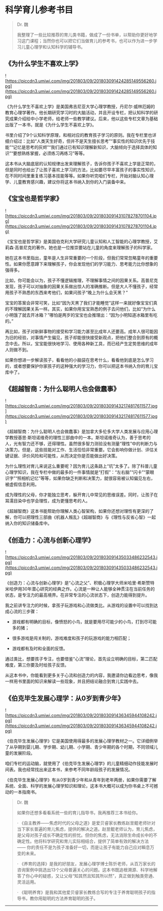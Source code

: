 # 科学育儿参考书目

> Dr. 魏
> 
> 我整理了一些比较推荐的育儿类书籍，做成了一份书单，以帮助你更好地学习这门课程；当然你也可以把它们当做育儿的参考书，也可以作为进一步学习儿童心理学和认知科学的辅导书。

## 《为什么学生不喜欢上学》

![https://piccdn3.umiwi.com/img/201803/09/201803091424285149556260.jpg](https://piccdn3.umiwi.com/img/201803/09/201803091424285149556260.jpg)

《为什么学生不喜欢上学》是美国弗吉尼亚大学心理学教授，丹尼尔·威林厄姆的教育心理学著作。他长期研究学习时的大脑活动，并且开设专栏，把认知科学的研究成果介绍给中小学老师，给老师一些教学建议。后来，他以这些专栏文章为基础出版了一本书，就是《为什么学生不喜欢上学》。

书里介绍了9个认知科学原理，和相对应的教育孩子学习的原则。我在专栏里也详细介绍过：比如“人类天生好奇，但并不是天生擅长思考”“事实性的知识优先于技能”“记忆是思考的灰烬”“我们通过已有知识理解新知识，大脑倾向于选择具体的知识”“要想熟练掌握，必须练习再练习”等等。

这本书从大脑底层的认知规律出发来理解孩子，告诉你孩子不喜欢上学是正常的，但是同时也给出了让孩子喜欢上学习的方法，比如要尽早丰富孩子的事实性知识，在不同时间里重复练习基本技能等等。如果你听完咱们专栏，开始对脑认知心理学、儿童教育感兴趣，建议你将这本书纳入到你的入门装备中来。

## 《宝宝也是哲学家》

![https://piccdn3.umiwi.com/img/201803/09/201803091431078278701104.jpg](https://piccdn3.umiwi.com/img/201803/09/201803091431078278701104.jpg)

《宝宝也是哲学家》是美国伯克利大学研究儿童认知和人工智能的心理学教授，艾莉森·高普尼克的著作。她也是一位推崇要站在儿童的角度来理解孩子的科学家。

她在这本书里指出，童年是人生非常重要的一个阶段，但我们常常忽略童年的重要性。如果你愿意蹲下来理解孩子，你会发现他们的学习能力、思考能力比你想象的强得多。

比如，你可能会以为，孩子不懂逻辑推理，不理解事情之间的因果关系。高普尼克发现，孩子可以对抽象的因果关系做出惊人的准确推断。但是大人不懂孩子，经常用孩子不熟悉的东西来考他们，如果问孩子“晚上为什么会天黑？”

宝宝的答案会非常可笑，比如“因为天黑了我们才能睡觉”这样一来就好像宝宝们真的不理解因果关系一样。其实，如果你用宝宝熟悉的例子去问他们，比如“为什么小明饿了就去开冰箱？”哪怕是两岁的宝宝也会推理出：“因为小明知道冰箱里有吃的。”

再比如，孩子对新鲜事物的接受和学习能力甚至比成年人还要高。成年人很可能因为旧的经验，对事情产生偏见，孩子却能很快接受新观点，把他们整合到原有的概念中去。所以，宝宝能很快地学习、使用各种新工具，而已经产生定势思维的成年人则做不到。

如果你想进一步解读孩子，看看他的小脑袋在思考什么，看看他到底是怎么学习的，或者想要保护你家孩子的这种强大的学习力，你可以把这本书纳入你的育儿宝库中了。

## 《超越智商：为什么聪明人也会做蠢事》

![https://piccdn3.umiwi.com/img/201803/09/201803091432174817611577.jpg](https://piccdn3.umiwi.com/img/201803/09/201803091432174817611577.jpg)

《超越智商：为什么聪明人也会做蠢事》是加拿大多伦多大学人类发展与应用心理学教授基思·斯坦诺维奇的理性三部曲中的一本。斯坦诺维奇认为，善于思考的人，光有智力还不够，还得理性。虽然很多智力测验没有测量“理性”中的判断力与决策力。但是，这些技能对工作、生活恰恰非常重要。它会影响你做计划、评估关键证据、评价风险和可能性，从而决定你是否能做出好决策。

为什么理性对育儿来说这么重要呢？因为育儿这条路上“坑”太多了。除了科普儿童心理学知识，我在专栏中做的最多的一件事情就是“打假”：“左右脑”“闪卡”“蒙眼识字”“照相机记忆”等等，如果你缺乏判断和决策力，就很容易被认知偏见左右，被虚假信息利用。

成为理性的父母，你才能独立思考，躲开育儿中常见的思维误差。同时，让孩子在耳濡目染中也学会理性，成为更懂思考的人。

《超越智商》这本书能帮助你理解人类心智架构，如果你还想对理性有更深的了解，你可以把理性三部曲《机器人叛乱》《超越智商》与《理性与反省心智》一起纳入你的知识储备库中。

## 《创造力：心流与创新心理学》

![https://piccdn3.umiwi.com/img/201803/09/201803091435033486232543.jpg](https://piccdn3.umiwi.com/img/201803/09/201803091435033486232543.jpg)

《创造力：心流与创新心理学》是“心流之父”、积极心理学大师米哈里·希斯赞特米哈伊用30年潜心研究的经典之作。心流是一种让人能够全神贯注在当前任务的状态，是专注力的最高境界。在非常专注的心流状态下，创造力能得到提升。

我之前讲专注力的时候，拿孩子玩游戏和心流做类比。从游戏的设置中可以找到达成心流的三步骤：

* 游戏都有明确的目标，像愤怒的小鸟，就是要用尽可能少的小鸟，打到尽可能多的猪；

* 很多游戏是闯关制的，游戏难度和孩子的玩游戏的能力相匹配；

* 游戏都有及时和全面的反馈。

通过类比，想要孩子专注，也要借鉴“心流”理论，首先设立明确的目标，第二匹配难度，第三你要及时给孩子反馈。

从这本书中，你能看到更多关于心流和创造力的内容，我邀请你边看边思考，像我一样用书里面的知识来解读一些现象，并且把结论融合到育儿实践中去。

## 《伯克毕生发展心理学：从0岁到青少年》

![https://piccdn3.umiwi.com/img/201803/09/201803091436345944108242.jpg](https://piccdn3.umiwi.com/img/201803/09/201803091436345944108242.jpg)

《伯克毕生发展心理学》它是美国使用得最多的发展心理学教材之一。它详细例举了从孕期到婴儿期、学步期、幼儿期、小学期、青少年期的各个时期，不同领域儿童的发展阶段。

咱们专栏的运动脑，就使用了《伯克毕生发展心理学》的儿童精细动作技能发展时间表。我也经常找出来这本书，来参考不同年龄段孩子的发展情况。

《伯克毕生发展心理学》有从0岁到青少年和从青年到老年两册，如果你需要了解系统、全面、科学的发展心理学知识和理论，这本书大概可以成为你书桌上不可撼动的一本指南书。

> Dr. 魏
> 
> 如果你还想多看看系统一些的育儿指导书，我再推荐三本书给你。
> 
>   · 《自主教养——焦虑时代的父母之道》是爱贝睿家长教练赵昱鲲老师针对当下家长普遍的育儿焦虑，提供的解决之道。赵昱鲲老师认为，育儿焦虑，是父母对孩子成长不确定性的担忧。但你的焦虑，无法消除生命成长中的不确定性。他将科学研究和育儿实际相结合，提供了简单有效的解决方法—— 你的责任不是为孩子准备好一切，而是让孩子有能力自己应对瞬息万变的未来。
> 
>   · 《养育的选择》是我的好朋友，发展心理学博士陈忻老师，从百万家长的咨询案例中挑选出13个父母普遍关心的问题。这本书既追根溯源、科学地解答了你心中的疑惑，又让父母“知其然且知其所以然”，真正做到触类旁通、灵活运用。
> 
>   · 《聪明养育》是我和其他爱贝睿家长教练合写的专注于养育聪明孩子的指导书，教你用聪明的方法养育聪明的孩子。

---
